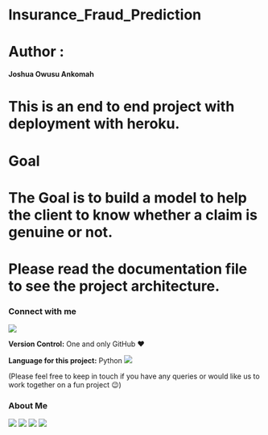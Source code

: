 <!-- #region -->

# Insurance_Fraud_Prediction

# Author :

**Joshua Owusu Ankomah**


# This is an end to end project with deployment with heroku.


# Goal

# The Goal is to build a model to help the client to know whether a claim is genuine or not. 

# Please read the documentation file to see the project architecture. 


### Connect with me
[<img target="_blank" src="https://img.icons8.com/bubbles/100/000000/secured-letter.png">](mailto:josh_billion@yahoo.com)

**Version Control:**  One and only GitHub :heart:

**Language for this project:**  Python <img src="https://img.icons8.com/color/30/000000/snake.png">

(Please feel free to keep in touch if you have any queries or would like us to work together on a fun project :wink:)  




### About Me
[<img target="_blank" src="https://img.icons8.com/bubbles/100/000000/linkedin.png">](https://www.linkedin.com/in/joshua-owusu-ankomah-2b5a9898/)  [<img target="_blank" src="https://img.icons8.com/bubbles/100/000000/github.png">](https://github.com/code-JOA)  [<img target="_blank" src="https://img.icons8.com/bubbles/100/000000/facebook.png">](https://www.facebook.com/joshua.owusuankomah) [<img target="_blank" src="https://img.icons8.com/bubbles/100/000000/instagram-new.png">](https://www.instagram.com/jay_rockerfella/)


<!-- #endregion -->
